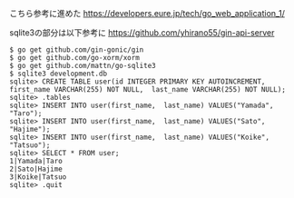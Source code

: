 こちら参考に進めた
https://developers.eure.jp/tech/go_web_application_1/

sqlite3の部分は以下参考に
https://github.com/yhirano55/gin-api-server

```
$ go get github.com/gin-gonic/gin
$ go get github.com/go-xorm/xorm
$ go get github.com/mattn/go-sqlite3
$ sqlite3 development.db
sqlite> CREATE TABLE user(id INTEGER PRIMARY KEY AUTOINCREMENT,  first_name VARCHAR(255) NOT NULL,  last_name VARCHAR(255) NOT NULL);
sqlite> .tables
sqlite> INSERT INTO user(first_name,  last_name) VALUES("Yamada",  "Taro");
sqlite> INSERT INTO user(first_name,  last_name) VALUES("Sato",  "Hajime");
sqlite> INSERT INTO user(first_name,  last_name) VALUES("Koike",  "Tatsuo");
sqlite> SELECT * FROM user;
1|Yamada|Taro
2|Sato|Hajime
3|Koike|Tatsuo
sqlite> .quit
```
